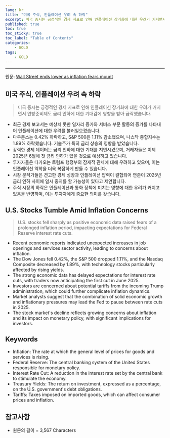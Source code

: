```yaml
---
lang: kr
title: "미국 주식, 인플레이션 우려 속 하락"
excerpt: 미국 증시는 긍정적인 경제 지표로 인해 인플레이션 장기화에 대한 우려가 커지면서 연방준비제도 금리 인하에 대한 기대감에 영향을 받아 급락했습니다.
published: true
toc: true
toc_sticky: true
toc_label: "Table of Contents"
categories:
    - GOLD
tags:
    - GOLD
---
```


---

  원문: [Wall Street ends lower as inflation fears mount](https://www.investing.com/news/stock-market-news/futures-subdued-ahead-of-economic-data-trumps-plans-eyed-3799715)

## 미국 주식, 인플레이션 우려 속 하락

> 미국 증시는 긍정적인 경제 지표로 인해 인플레이션 장기화에 대한 우려가 커지면서 연방준비제도 금리 인하에 대한 기대감에 영향을 받아 급락했습니다.


- 최근 경제 보고서는 예상치 못한 일자리 증가와 서비스 부문 활동의 증가를 나타내어 인플레이션에 대한 우려를 불러일으켰습니다.
- 다우존스는 0.42% 하락하고, S&P 500은 1.11% 감소했으며, 나스닥 종합지수는 1.89% 하락했습니다. 기술주가 특히 금리 상승의 영향을 받았습니다.
- 강력한 경제 데이터는 금리 인하에 대한 기대를 지연시켰으며, 거래자들은 이제 2025년 6월에 첫 금리 인하가 있을 것으로 예상하고 있습니다.
- 투자자들은 다가오는 트럼프 행정부의 잠재적 관세에 대해 우려하고 있으며, 이는 인플레이션 역학을 더욱 복잡하게 만들 수 있습니다.
- 시장 분석가들은 견고한 경제 성장과 인플레이션 압력이 결합되어 연준이 2025년 금리 인하 사이에 일시 중지를 할 가능성이 있다고 제안합니다.
- 주식 시장의 하락은 인플레이션과 통화 정책에 미치는 영향에 대한 우려가 커지고 있음을 반영하며, 이는 투자자에게 중요한 의미를 갖습니다.

## U.S. Stocks Tumble Amid Inflation Concerns

> U.S. stocks fell sharply as positive economic data raised fears of a prolonged inflation period, impacting expectations for Federal Reserve interest rate cuts.


- Recent economic reports indicated unexpected increases in job openings and services sector activity, leading to concerns about inflation.
- The Dow Jones fell 0.42%, the S&P 500 dropped 1.11%, and the Nasdaq Composite decreased by 1.89%, with technology stocks particularly affected by rising yields.
- The strong economic data has delayed expectations for interest rate cuts, with traders now anticipating the first cut in June 2025.
- Investors are concerned about potential tariffs from the incoming Trump administration, which could further complicate inflation dynamics.
- Market analysts suggest that the combination of solid economic growth and inflationary pressures may lead the Fed to pause between rate cuts in 2025.
- The stock market's decline reflects growing concerns about inflation and its impact on monetary policy, with significant implications for investors.

## Keywords

- Inflation: The rate at which the general level of prices for goods and services is rising.
- Federal Reserve: The central banking system of the United States responsible for monetary policy.
- Interest Rate Cut: A reduction in the interest rate set by the central bank to stimulate the economy.
- Treasury Yields: The return on investment, expressed as a percentage, on the U.S. government's debt obligations.
- Tariffs: Taxes imposed on imported goods, which can affect consumer prices and inflation.

## 참고사항

- 원문의 길이 = 3,567 Characters

